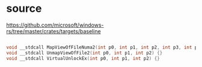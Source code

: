 # source

<https://github.com/microsoft/windows-rs/tree/master/crates/targets/baseline>

```c

void __stdcall MapViewOfFileNuma2(int p0, int p1, int p2, int p3, int p4, int p5, int p6, int p7, int p8) {}
void __stdcall UnmapViewOfFile2(int p0, int p1, int p2) {}
void __stdcall VirtualUnlockEx(int p0, int p1, int p2) {}

```
